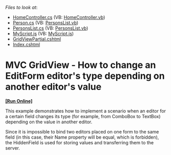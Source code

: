 <!-- default file list -->
*Files to look at*:

* [HomeController.cs](./CS/WebSite/Controllers/HomeController.cs) (VB: [HomeController.vb](./VB/WebSite/Controllers/HomeController.vb))
* [Person.cs](./CS/WebSite/Models/Person.cs) (VB: [PersonsList.vb](./VB/WebSite/Models/PersonsList.vb))
* [PersonsList.cs](./CS/WebSite/Models/PersonsList.cs) (VB: [PersonsList.vb](./VB/WebSite/Models/PersonsList.vb))
* [MyScript.js](./CS/WebSite/Scripts/MyScript.js) (VB: [MyScript.js](./VB/WebSite/Scripts/MyScript.js))
* [GridViewPartial.cshtml](./CS/WebSite/Views/Home/GridViewPartial.cshtml)
* [Index.cshtml](./CS/WebSite/Views/Home/Index.cshtml)
<!-- default file list end -->
# MVC GridView - How to change an EditForm editor's type depending on another editor's value
<!-- run online -->
**[[Run Online]](https://codecentral.devexpress.com/e4825)**
<!-- run online end -->


<p>This example demonstrates how to implement a scenario when an editor for a certain field changes its type (for example, from ComboBox to TextBox)  depending on the value in another editor.</p><p>Since it is impossible to bind two editors placed on one form to the same field (in this case, their Name property will be equal, which is forbidden), the HiddenField is used for storing values and transferring them to the server.</p>

<br/>


